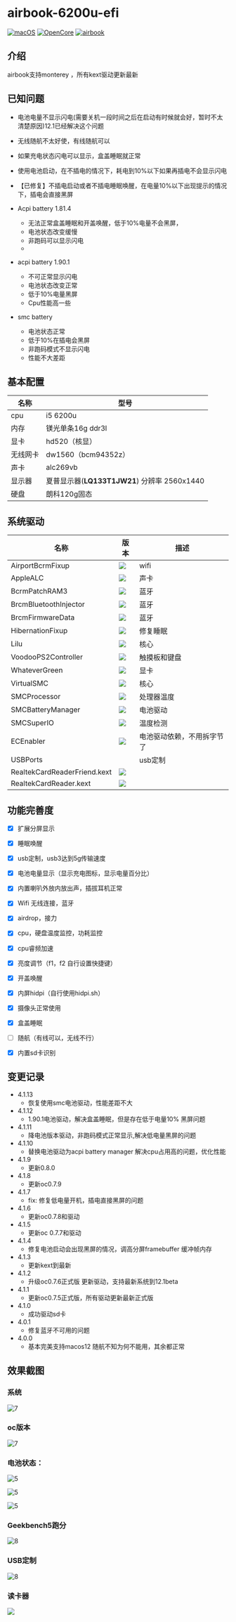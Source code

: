# airbook-6200u-efi

[![macOS](https://img.shields.io/badge/macOS-12.3.1-blueviolet)](https://developer.apple.com/documentation/macos-release-notes) [![OpenCore](https://img.shields.io/badge/OpenCore-0.8.0-blue)](https://github.com/acidanthera/OpenCorePkg) [![airbook](https://img.shields.io/badge/Airbook-6200U-lightgrey)](https://github.com/nabaonan/airbook-6200u-efi)

## 介绍
airbook支持monterey ，所有kext驱动更新最新

## 已知问题

- 电池电量不显示闪电(需要关机一段时间之后在启动有时候就会好，暂时不太清楚原因)12.1已经解决这个问题

- 无线随航不太好使，有线随航可以

- 如果充电状态闪电可以显示，盒盖睡眠就正常

- 使用电池启动，在不插电的情况下，耗电到10%以下如果再插电不会显示闪电

- 【已修复】不插电启动或者不插电睡眠唤醒，在电量10%以下出现提示的情况下，插电会直接黑屏  

- Acpi battery 1.81.4

  - 无法正常盒盖睡眠和开盖唤醒，低于10%电量不会黑屏，
  - 电池状态改变缓慢
  - 非跑码可以显示闪电
  - 
  
- acpi battery 1.90.1 

  - 不可正常显示闪电
  - 电池状态改变正常
  - 低于10%电量黑屏
  - Cpu性能高一些
  
- smc battery

  - 电池状态正常
  - 低于10%在插电会黑屏
  - 非跑码模式不显示闪电
  - 性能不大差距
  
  

## 基本配置

| 名称     | 型号                                         |
| -------- | -------------------------------------------- |
| cpu      | i5 6200u                                     |
| 内存     | 镁光单条16g ddr3l                            |
| 显卡     | hd520（核显）                                |
| 无线网卡 | dw1560（bcm94352z）                          |
| 声卡     | alc269vb                                     |
| 显示器   | 夏普显示器(**LQ133T1JW21**) 分辨率 2560x1440 |
| 硬盘     | 朗科120g固态                                 |

## 系统驱动

| 名称                         | 版本                                                         | 描述                       |
| ---------------------------- | ------------------------------------------------------------ | -------------------------- |
| AirportBcrmFixup             | ![](https://img.shields.io/badge/version-2.1.4-informational) | wifi                       |
| AppleALC                     | ![](https://img.shields.io/badge/version-1.7.0-informational) | 声卡                       |
| BcrmPatchRAM3                | ![](https://img.shields.io/badge/version-2.6.1-informational) | 蓝牙                       |
| BrcmBluetoothInjector        | ![](https://img.shields.io/badge/version-2.6.1-informational) | 蓝牙                       |
| BrcmFirmwareData             | ![](https://img.shields.io/badge/version-2.6.1-informational) | 蓝牙                       |
| HibernationFixup             | ![](https://img.shields.io/badge/version-1.4.5-informational) | 修复睡眠                   |
| Lilu                         | ![](https://img.shields.io/badge/version-1.6.0-informational) | 核心                       |
| VoodooPS2Controller          | ![](https://img.shields.io/badge/version-2.2.4-informational) | 触摸板和键盘               |
| WhateverGreen                | ![](https://img.shields.io/badge/version-1.5.8-informational) | 显卡                       |
| VirtualSMC                   | ![](https://img.shields.io/badge/version-1.2.9-informational) | 核心                       |
| SMCProcessor                 | ![](https://img.shields.io/badge/version-1.2.9-informational) | 处理器温度                 |
| SMCBatteryManager            | ![](https://img.shields.io/badge/version-1.2.9-informational) | 电池驱动                   |
| SMCSuperIO                   | ![](https://img.shields.io/badge/version-1.2.9-informational) | 温度检测                   |
| ECEnabler                    | ![](https://img.shields.io/badge/version-1.0.2-informational) | 电池驱动依赖，不用拆字节了 |
| USBPorts                     |                                                              | usb定制                    |
| RealtekCardReaderFriend.kext | ![](https://img.shields.io/badge/version-1.0.2-informational) |                            |
| RealtekCardReader.kext       | ![](https://img.shields.io/badge/version-0.9.6-informational) |                            |

## 功能完善度

- [x] 扩展分屏显示
- [x] 睡眠唤醒
- [x] usb定制，usb3达到5g传输速度
- [x] 电池电量显示（显示充电图标，显示电量百分比）
- [x] 内置喇叭外放内放出声，插拔耳机正常
- [x] Wifi 无线连接，蓝牙
- [x] airdrop，接力
- [x] cpu，硬盘温度监控，功耗监控
- [x] cpu睿频加速
- [x] 亮度调节（f1，f2  自行设置快捷键）
- [x] 开盖唤醒
- [x] 内屏hidpi（自行使用hidpi.sh）
- [x] 摄像头正常使用
- [x] 盒盖睡眠
- [ ] 随航（有线可以，无线不行）
- [x] 内置sd卡识别



## 变更记录

- 4.1.13
  - 恢复使用smc电池驱动，性能差距不大
- 4.1.12
  - 1.90.1电池驱动，解决盒盖睡眠，但是存在低于电量10% 黑屏问题
- 4.1.11
  - 降电池版本驱动，非跑码模式正常显示,解决低电量黑屏的问题
- 4.1.10
  - 替换电池驱动为acpi battery manager  解决cpu占用高的问题，优化性能
- 4.1.9
  - 更新0.8.0
- 4.1.8
  - 更新oc0.7.9
- 4.1.7
  - fix: 修复低电量开机，插电直接黑屏的问题
- 4.1.6
  - 更新oc0.7.8和驱动
- 4.1.5
  - 更新oc 0.7.7和驱动
- 4.1.4
  - 修复电池启动会出现黑屏的情况，调高分屏framebuffer 缓冲帧内存
- 4.1.3
  - 更新kext到最新
- 4.1.2
  - 升级oc0.7.6正式版 更新驱动，支持最新系统到12.1beta
- 4.1.1
  - 更新oc0.7.5正式版，所有驱动更新最新正式版
- 4.1.0
  - 成功驱动sd卡
- 4.0.1
  - 修复蓝牙不可用的问题
- 4.0.0
  - 基本完美支持macos12  随航不知为何不能用，其余都正常



## 效果截图



### 系统



![7](./assets/13.jpg)

### oc版本

![7](./assets/18.jpg)

### 电池状态：

![5](./assets/19.jpg)

![5](./assets/14.jpg)

![5](./assets/15.jpg)



### Geekbench5跑分

![8](./assets/17.jpg)

### USB定制

![8](./assets/8.jpg)

### 读卡器

![](./assets/20.jpg)
